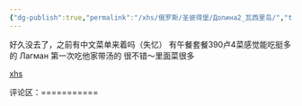 ```yaml
---
{"dg-publish":true,"permalink":"/xhs/俄罗斯/圣彼得堡/Долина2_瓦西里岛/","tags":["rednote","圣彼得堡"],"created":"2025-03-17T23:06:58.369+08:00","updated":"2025-03-20T22:46:14.667+08:00"}
---
```


 

好久没去了，之前有中文菜单来着吗（失忆）
有午餐套餐390卢4菜感觉能吃挺多的
Лагман 第一次吃他家带汤的 很不错～里面菜很多

[xhs](https://www.xiaohongshu.com/explore/6682767f00000000050056bf?xsec_token=ABsPPhS23x_O4muPGIpAlnOhopn5XOUvgmWbXPXM0HDkU=&xsec_source=pc_user)

评论区：===========

